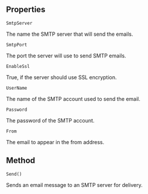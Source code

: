 ## Properties
`SmtpServer`

The name the SMTP server that will send the emails.

`SmtpPort`

The port the server will use to send SMTP emails.

`EnableSsl`

True, if the server should use SSL encryption.

`UserName`

The name of the SMTP account used to send the email.

`Password`

The password of the SMTP account.

`From`

The email to appear in the from address.

## Method
`Send()`

Sends an email message to an SMTP server for delivery.
